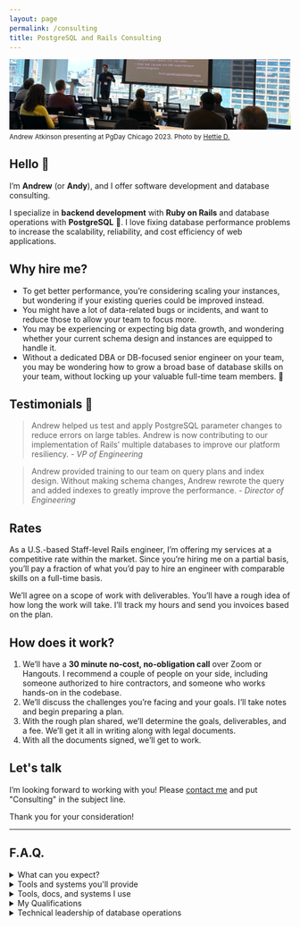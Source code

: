 ```yaml
---
layout: page
permalink: /consulting
title: PostgreSQL and Rails Consulting
---
```


![Andrew Atkinson presenting at PgDay Chicago 2023](/assets/images/pages/andy-pgday-chicago-2023.jpeg)
<small>Andrew Atkinson presenting at PgDay Chicago 2023. Photo by [Hettie D.](https://postgresql.life/post/henrietta_dombrovskaya/)</small>

## Hello 👋 
I’m **Andrew** (or **Andy**), and I offer software development and database consulting.

I specialize in **backend development** with **Ruby on Rails** and database operations with **PostgreSQL** 🐘. I love fixing database performance problems to increase the scalability, reliability, and cost efficiency of web applications.

## Why hire me?
- To get better performance, you’re considering scaling your instances, but wondering if your existing queries could be improved instead.
- You might have a lot of data-related bugs or incidents, and want to reduce those to allow your team to focus more.
- You may be experiencing or expecting big data growth, and wondering whether your current schema design and instances are equipped to handle it.
- Without a dedicated DBA or DB-focused senior engineer on your team, you may be wondering how to grow a broad base of database skills on your team, without locking up your valuable full-time team members. 🧠


## Testimonials 🤝
> Andrew helped us test and apply PostgreSQL parameter changes to reduce errors on large tables. Andrew is now contributing to our implementation of Rails’ multiple databases to improve our platform resiliency.
<cite>- VP of Engineering</cite>


> Andrew provided training to our team on query plans and index design. Without making schema changes, Andrew rewrote the query and added indexes to greatly improve the performance.
<cite>- Director of Engineering</cite>


## Rates
As a U.S.-based Staff-level Rails engineer, I’m offering my services at a competitive rate within the market. Since you’re hiring me on a partial basis, you’ll pay a fraction of what you’d pay to hire an engineer with comparable skills on a full-time basis.

We’ll agree on a scope of work with deliverables. You’ll have a rough idea of how long the work will take. I’ll track my hours and send you invoices based on the plan.

## How does it work?
1. We’ll have a **30 minute no-cost, no-obligation call** over Zoom or Hangouts. I recommend a couple of people on your side, including someone authorized to hire contractors, and someone who works hands-on in the codebase.
1. We’ll discuss the challenges you’re facing and your goals. I’ll take notes and begin preparing a plan.
1. With the rough plan shared, we’ll determine the goals, deliverables, and a fee. We’ll get it all in writing along with legal documents.
1. With all the documents signed, we’ll get to work.



## Let's talk

I’m looking forward to working with you! Please [contact me](/contact) and put "Consulting" in the subject line.

Thank you for your consideration!


---------------------


## F.A.Q.

<details>
<summary>What can you expect?</summary>
<ol>
<li>With your challenges and goals outlined, you can expect a high-level plan with some deliverables. We’ll add more detail as I learn your application and databases.</li>
<li>I’ll collect lots of data points from your database operations and application metrics, to make informed recommendations.</li>
<li>We’ll discuss some key functions of your platform. We’ll discuss your preferences for where and how to track work.</li>
<li>As I make progress on deliverables, I’ll provide status updates and track time spent.</li>
</ol>
</details>


<details>
  <summary>Tools and systems you'll provide</summary>
  <ul>
<li>You’ll provide me access to a non-production PostgreSQL instance that closely mirrors your production instance. This could be a separate instance from a snapshot, a read-replica, or the primary instance in a pre-production environment (depending on what your goals are).</li>
<li>For database-only projects, I’ll need to gather some metrics from your production database, from log files or observability tools you can provide.</li>
<li>For code contributions, I’ll need access to your repositories and observability tools (APM, exception tracking, deployments)</li>
  </ul>
</details>


<details>
<summary>Tools, docs, and systems I use</summary>
  <ul>
<li>I’ll provide you with an Independent consulting agreement we can customize</li>
<li>We can use Google Hangouts, Zoom, Tuple, or similar for calls</li>
<li>Slack, email, and Google Docs for async work and reporting</li>
<li>I’ll track time and provide invoices, payable online</li>
<li>You can expect code contributions as Pull Requests per your team processes 💻</li>
  </ul>
</details>


<details>
<summary>My Qualifications</summary>
<p>
By hiring me, your team could shave off months or years of time spent learning, by leveraging my experience with PostgreSQL and Rails.
</p>

  <ul>
<li>More than 12 years of professional Ruby on Rails experience as a full-time employee (FTE) individual contributor (IC) engineer, most recently at a Staff level (<a href="https://www.linkedin.com/in/andyatkinson/">LinkedIn profile</a>), at Microsoft, Groupon, LivingSocial, and Fountain.</li>
<li><a href="/speaking-opportunities">I've presented at multiple PostgreSQL events</a> including PGConf NYC and PGDay Chicago. I’ve presented at RailsConf 2022 related to performance, scalability, and maintainability with PostgreSQL and Rails.</li>
<li>I’ve written a bestselling book 📚 <a href="https://pragprog.com/titles/aapsql/high-performance-postgresql-for-rails/">High Performance PostgreSQL for Rails</a>, published by Pragmatic Programmers in 2024, with more than 1000 copies sold while in Beta.</li>
</ul>
</details>

<details>
<summary>Technical leadership of database operations</summary>
<p>I’ve <a href="/blog/2023/08/17/postgresql-sfpug-table-partitioning-presentation">performed zero downtime online migrations of multi-terabyte PostgreSQL databases</a>, managing more than ten instances, and tables with billions of rows. I’ve used zero-downtime cutover techniques like dual writes, to perform application-level sharding for load distribution.</p>

<p>I’ve worked on a Rails app serving 7500 requests/second (450K RPM) at an average response rate of 35ms. I’ve <a href="/blog/2023/08/28/saas-for-developers-gwen-shapira-postgresql-rails">spoken about this experience</a> and presented on it at <a href="/blog/2021/12/06/pgconf-nyc-2021">PGConf NYC 2021</a>.</p>
</details>


